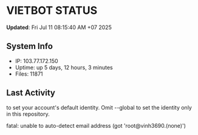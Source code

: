 # VIETBOT STATUS
**Updated**: Fri Jul 11 08:15:40 AM +07 2025

## System Info
- IP: 103.77.172.150
- Uptime: up 5 days, 12 hours, 3 minutes
- Files: 11871

## Last Activity

to set your account's default identity.
Omit --global to set the identity only in this repository.

fatal: unable to auto-detect email address (got 'root@vinh3690.(none)')
